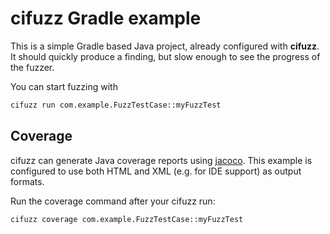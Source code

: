 # cifuzz Gradle example

This is a simple Gradle based Java project, already configured with
**cifuzz**. It should quickly produce a finding, but slow enough to
see the progress of the fuzzer.

You can start fuzzing with

```bash
cifuzz run com.example.FuzzTestCase::myFuzzTest
```

## Coverage

cifuzz can generate Java coverage reports using
[jacoco](https://www.jacoco.org). This example is configured to use both HTML
and XML (e.g. for IDE support) as output formats.

Run the coverage command after your cifuzz run:

```bash
cifuzz coverage com.example.FuzzTestCase::myFuzzTest
```
